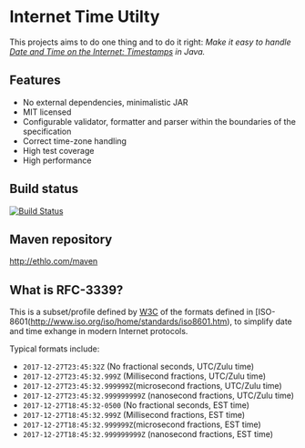 # Internet Time Utilty
This projects aims to do one thing and to do it right: 
*Make it easy to handle [Date and Time on the Internet: Timestamps](https://www.ietf.org/rfc/rfc3339.txt) in Java.*

## Features
* No external dependencies, minimalistic JAR
* MIT licensed
* Configurable validator, formatter and parser within the boundaries of the specification
* Correct time-zone handling
* High test coverage
* High performance

## Build status
[![Build Status](https://travis-ci.org/ethlo/itu.png?branch=master)](https://travis-ci.org/ethlo/itu)

## Maven repository
http://ethlo.com/maven

## What is RFC-3339?
This is a subset/profile defined by [W3C](https://www.w3.org/) of the formats defined in [ISO-8601(http://www.iso.org/iso/home/standards/iso8601.htm), to simplify date and time exhange in modern Internet protocols. 

Typical formats include: 
* `2017-12-27T23:45:32Z` (No fractional seconds, UTC/Zulu time)
* `2017-12-27T23:45:32.999Z` (Millisecond fractions, UTC/Zulu time)
* `2017-12-27T23:45:32.999999Z`(microsecond fractions, UTC/Zulu time)
* `2017-12-27T23:45:32.999999999Z` (nanosecond fractions, UTC/Zulu time)
* `2017-12-27T18:45:32-0500` (No fractional seconds, EST time)
* `2017-12-27T18:45:32.999Z` (Millisecond fractions, EST time)
* `2017-12-27T18:45:32.999999Z`(microsecond fractions, EST time)
* `2017-12-27T18:45:32.999999999Z` (nanosecond fractions, EST time)
